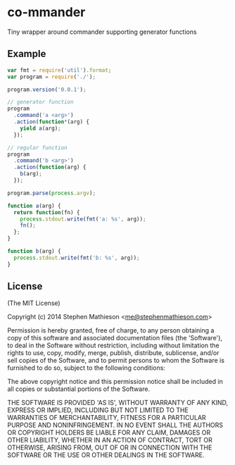 
# co-mmander

  Tiny wrapper around commander supporting generator functions

## Example

```js
var fmt = require('util').format;
var program = require('./');

program.version('0.0.1');

// generator function
program
  .command('a <arg>')
  .action(function*(arg) {
    yield a(arg);
  });

// regular function
program
  .command('b <arg>')
  .action(function(arg) {
    b(arg);
  });

program.parse(process.argv);

function a(arg) {
  return function(fn) {
    process.stdout.write(fmt('a: %s', arg));
    fn();
  };
}

function b(arg) {
  process.stdout.write(fmt('b: %s', arg));
}

```

## License 

(The MIT License)

Copyright (c) 2014 Stephen Mathieson &lt;me@stephenmathieson.com&gt;

Permission is hereby granted, free of charge, to any person obtaining
a copy of this software and associated documentation files (the
'Software'), to deal in the Software without restriction, including
without limitation the rights to use, copy, modify, merge, publish,
distribute, sublicense, and/or sell copies of the Software, and to
permit persons to whom the Software is furnished to do so, subject to
the following conditions:

The above copyright notice and this permission notice shall be
included in all copies or substantial portions of the Software.

THE SOFTWARE IS PROVIDED 'AS IS', WITHOUT WARRANTY OF ANY KIND,
EXPRESS OR IMPLIED, INCLUDING BUT NOT LIMITED TO THE WARRANTIES OF
MERCHANTABILITY, FITNESS FOR A PARTICULAR PURPOSE AND NONINFRINGEMENT.
IN NO EVENT SHALL THE AUTHORS OR COPYRIGHT HOLDERS BE LIABLE FOR ANY
CLAIM, DAMAGES OR OTHER LIABILITY, WHETHER IN AN ACTION OF CONTRACT,
TORT OR OTHERWISE, ARISING FROM, OUT OF OR IN CONNECTION WITH THE
SOFTWARE OR THE USE OR OTHER DEALINGS IN THE SOFTWARE.